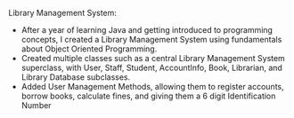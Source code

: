 
Library Management System:
- After a year of learning Java and getting introduced to programming concepts, I created a Library Management System using fundamentals about Object Oriented Programming. 
- Created multiple classes such as a central Library Management System superclass, with User, Staff, Student, AccountInfo, Book, Librarian, and Library Database subclasses.
- Added User Management Methods, allowing them to register accounts, borrow books, calculate fines, and giving them a 6 digit Identification Number
